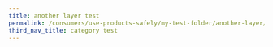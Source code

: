 ```yaml
---
title: another layer test
permalink: /consumers/use-products-safely/my-test-folder/another-layer/test
third_nav_title: category test
---
```

